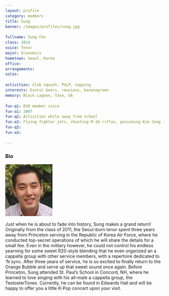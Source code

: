 ```yaml
---
layout: profile
category: members
title: Sung
banner: /images/profiles/sung.jpg

fullname: Sung Cho
class: 2014
voice: Tenor
major: Economics
hometown: Seoul, Korea
office: 
arrangements: 
solos: 

activities: Club squash, PULP, napping
interests: Exotic beers, reunions, bananagrams
memory: Black Lagoon, Tate, GA

fun-q1: R20 member since
fun-a1: 2007
fun-q2: Activities while away from school
fun-a2: Flying fighter jets, shooting M-16 rifles, poisoning Kim Jong Il, etc.
fun-q3: 
fun-a3: 

---
```


### Bio

![Sung](/images/members/current/sung.jpg)

Just when he is about to fade into history, Sung makes a grand return! Originally from the class of 2011, the Seoul-born tenor spent three years away from Princeton serving in the Republic of Korea Air Force, where he conducted top-secret operations of which he will share the details for a small fee. Even in the military however, he could not control his endless yearning for some sweet R20-style blending that he even organized an a cappella group with other service members, with a repertoire dedicated to ‘N sync. After three years of service, he is so excited to finally return to the Orange Bubble and serve up that sweet sound once again. Before Princeton, Sung attended St. Paul’s School in Concord, NH, where he learned to love singing with his all-male a cappella group, the TestosterTones. Currently, he can be found in Edwards Hall and will be happy to offer you a little K-Pop concert upon your visit.
